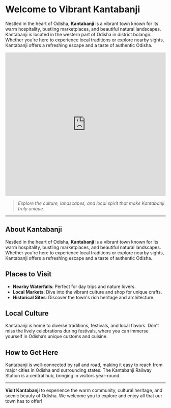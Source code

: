 # Welcome to Vibrant Kantabanji

Nestled in the heart of Odisha, **Kantabanji** is a vibrant town known for its warm hospitality, bustling marketplaces, and beautiful natural landscapes.  
Kantabanji is located in the western part of Odisha in district bolangir.   
Whether you're here to experience local traditions or explore nearby sights, Kantabanji offers a refreshing escape and a taste of authentic Odisha.

<iframe
  src="https://www.google.com/maps/embed?pb=!1m18!1m12!1m3!1d3159.3600429209355!2d82.7978532158093!3d20.91227839946702!2m3!1f0!2f0!3f0!3m2!1i1024!2i768!4f13.1!3m3!1m2!1s0x3a3fdfdb0f19e715%3A0xf7a74d57bc2f4a29!2sKantabanji%2C%20Odisha%20767839!5e0!3m2!1sen!2sin!4v1693416802178!5m2!1sen!2sin"
  width="100%"
  height="450"
  style="border:0;"
  allowfullscreen=""
  loading="lazy"
  referrerpolicy="no-referrer-when-downgrade">
</iframe>

> *Explore the culture, landscapes, and local spirit that make Kantabanji truly unique.*

---

## About Kantabanji

Nestled in the heart of Odisha, **Kantabanji** is a vibrant town known for its warm hospitality, bustling marketplaces, and beautiful natural landscapes. Whether you're here to experience local traditions or explore nearby sights, Kantabanji offers a refreshing escape and a taste of authentic Odisha.

## Places to Visit

- **Nearby Waterfalls**: Perfect for day trips and nature lovers.
- **Local Markets**: Dive into the vibrant culture and shop for unique crafts.
- **Historical Sites**: Discover the town's rich heritage and architecture.

## Local Culture

Kantabanji is home to diverse traditions, festivals, and local flavors. Don’t miss the lively celebrations during festivals, where you can immerse yourself in Odisha’s unique customs and cuisine.

## How to Get Here

Kantabanji is well-connected by rail and road, making it easy to reach from major cities in Odisha and surrounding states. The Kantabanji Railway Station is a central hub, bringing in visitors year-round.

---

**Visit Kantabanji** to experience the warm community, cultural heritage, and scenic beauty of Odisha. We welcome you to explore and enjoy all that our town has to offer!
